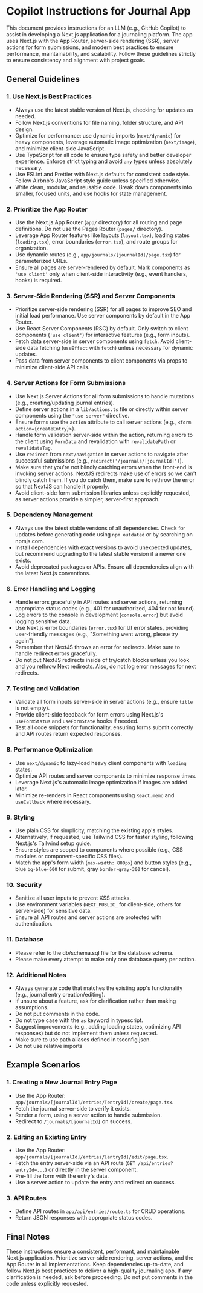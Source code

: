 # Copilot Instructions for Journal App

This document provides instructions for an LLM (e.g., GitHub Copilot) to assist in developing a Next.js application for a journaling platform. The app uses Next.js with the App Router, server-side rendering (SSR), server actions for form submissions, and modern best practices to ensure performance, maintainability, and scalability. Follow these guidelines strictly to ensure consistency and alignment with project goals.

## General Guidelines

### 1. Use Next.js Best Practices

- Always use the latest stable version of Next.js, checking for updates as needed.
- Follow Next.js conventions for file naming, folder structure, and API design.
- Optimize for performance: use dynamic imports (`next/dynamic`) for heavy components, leverage automatic image optimization (`next/image`), and minimize client-side JavaScript.
- Use TypeScript for all code to ensure type safety and better developer experience. Enforce strict typing and avoid `any` types unless absolutely necessary.
- Use ESLint and Prettier with Next.js defaults for consistent code style. Follow Airbnb's JavaScript style guide unless specified otherwise.
- Write clean, modular, and reusable code. Break down components into smaller, focused units, and use hooks for state management.

### 2. Prioritize the App Router

- Use the Next.js App Router (`app/` directory) for all routing and page definitions. Do not use the Pages Router (`pages/` directory).
- Leverage App Router features like layouts (`layout.tsx`), loading states (`loading.tsx`), error boundaries (`error.tsx`), and route groups for organization.
- Use dynamic routes (e.g., `app/journals/[journalId]/page.tsx`) for parameterized URLs.
- Ensure all pages are server-rendered by default. Mark components as `'use client'` only when client-side interactivity (e.g., event handlers, hooks) is required.

### 3. Server-Side Rendering (SSR) and Server Components

- Prioritize server-side rendering (SSR) for all pages to improve SEO and initial load performance. Use server components by default in the App Router.
- Use React Server Components (RSC) by default. Only switch to client components (`'use client'`) for interactive features (e.g., form inputs).
- Fetch data server-side in server components using `fetch`. Avoid client-side data fetching (`useEffect` with `fetch`) unless necessary for dynamic updates.
- Pass data from server components to client components via props to minimize client-side API calls.

### 4. Server Actions for Form Submissions

- Use Next.js Server Actions for all form submissions to handle mutations (e.g., creating/updating journal entries).
- Define server actions in a `lib/actions.ts` file or directly within server components using the `"use server"` directive.
- Ensure forms use the `action` attribute to call server actions (e.g., `<form action={createEntry}>`).
- Handle form validation server-side within the action, returning errors to the client using `FormData` and revalidation with `revalidatePath` or `revalidateTag`.
- Use `redirect` from `next/navigation` in server actions to navigate after successful submissions (e.g., `redirect('/journals/[journalId]')`).
- Make sure that you're not blindly catching errors when the front-end is invoking server actions. NextJS redirects make use of errors so we can't blindly catch them. If you do catch them, make sure to rethrow the error so that NextJS can handle it properly.
- Avoid client-side form submission libraries unless explicitly requested, as server actions provide a simpler, server-first approach.

### 5. Dependency Management

- Always use the latest stable versions of all dependencies. Check for updates before generating code using `npm outdated` or by searching on npmjs.com.
- Install dependencies with exact versions to avoid unexpected updates, but recommend upgrading to the latest stable version if a newer one exists.
- Avoid deprecated packages or APIs. Ensure all dependencies align with the latest Next.js conventions.

### 6. Error Handling and Logging

- Handle errors gracefully in API routes and server actions, returning appropriate status codes (e.g., 401 for unauthorized, 404 for not found).
- Log errors to the console in development (`console.error`) but avoid logging sensitive data.
- Use Next.js error boundaries (`error.tsx`) for UI error states, providing user-friendly messages (e.g., "Something went wrong, please try again").
- Remember that NextJS throws an error for redirects. Make sure to handle redirect errors gracefully.
- Do not put NextJS redirects inside of try/catch blocks unless you look and you rethrow Next redirects. Also, do not log error messages for next redirects.

### 7. Testing and Validation

- Validate all form inputs server-side in server actions (e.g., ensure `title` is not empty).
- Provide client-side feedback for form errors using Next.js's `useFormStatus` and `useFormState` hooks if needed.
- Test all code snippets for functionality, ensuring forms submit correctly and API routes return expected responses.

### 8. Performance Optimization

- Use `next/dynamic` to lazy-load heavy client components with `loading` states.
- Optimize API routes and server components to minimize response times.
- Leverage Next.js's automatic image optimization if images are added later.
- Minimize re-renders in React components using `React.memo` and `useCallback` where necessary.

### 9. Styling

- Use plain CSS for simplicity, matching the existing app's styles.
- Alternatively, if requested, use Tailwind CSS for faster styling, following Next.js's Tailwind setup guide.
- Ensure styles are scoped to components where possible (e.g., CSS modules or component-specific CSS files).
- Match the app's form width (`max-width: 800px`) and button styles (e.g., blue `bg-blue-600` for submit, gray `border-gray-300` for cancel).

### 10. Security

- Sanitize all user inputs to prevent XSS attacks.
- Use environment variables (`NEXT_PUBLIC_` for client-side, others for server-side) for sensitive data.
- Ensure all API routes and server actions are protected with authentication.

### 11. Database
- Please refer to the db/schema.sql file for the database schema.
- Please make every attempt to make only one database query per action.

### 12. Additional Notes

- Always generate code that matches the existing app's functionality (e.g., journal entry creation/editing).
- If unsure about a feature, ask for clarification rather than making assumptions.
- Do not put comments in the code.
- Do not type case with the `as` keyword in typescript.
- Suggest improvements (e.g., adding loading states, optimizing API responses) but do not implement them unless requested.
- Make sure to use path aliases defined in tsconfig.json.
- Do not use relative imports

## Example Scenarios

### 1. Creating a New Journal Entry Page

- Use the App Router: `app/journals/[journalId]/entries/[entryId]/create/page.tsx`.
- Fetch the journal server-side to verify it exists.
- Render a form, using a server action to handle submission.
- Redirect to `/journals/[journalId]` on success.

### 2. Editing an Existing Entry

- Use the App Router: `app/journals/[journalId]/entries/[entryId]/edit/page.tsx`.
- Fetch the entry server-side via an API route (`GET /api/entries?entryId=...`) or directly in the server component.
- Pre-fill the form with the entry's data.
- Use a server action to update the entry and redirect on success.

### 3. API Routes

- Define API routes in `app/api/entries/route.ts` for CRUD operations.
- Return JSON responses with appropriate status codes.

## Final Notes

These instructions ensure a consistent, performant, and maintainable Next.js application. Prioritize server-side rendering, server actions, and the App Router in all implementations. Keep dependencies up-to-date, and follow Next.js best practices to deliver a high-quality journaling app. If any clarification is needed, ask before proceeding. Do not put comments in the code unless explicitly requested.
